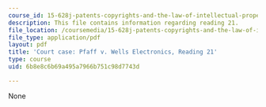 ```yaml
---
course_id: 15-628j-patents-copyrights-and-the-law-of-intellectual-property-spring-2013
description: This file contains information regarding reading 21.
file_location: /coursemedia/15-628j-patents-copyrights-and-the-law-of-intellectual-property-spring-2013/6b8e8c6b69a495a7966b751c98d7743d_MIT15_628JS13_read21.pdf
file_type: application/pdf
layout: pdf
title: 'Court case: Pfaff v. Wells Electronics, Reading 21'
type: course
uid: 6b8e8c6b69a495a7966b751c98d7743d

---
```

None